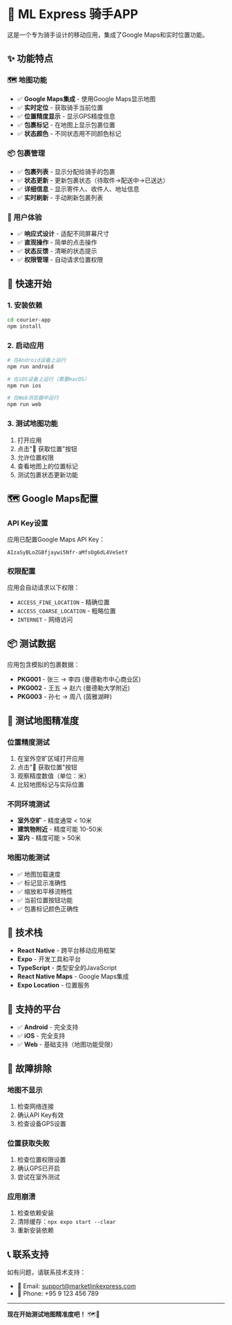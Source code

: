 # 🚴 ML Express 骑手APP

这是一个专为骑手设计的移动应用，集成了Google Maps和实时位置功能。

## ✨ 功能特点

### 🗺️ 地图功能
- ✅ **Google Maps集成** - 使用Google Maps显示地图
- ✅ **实时定位** - 获取骑手当前位置
- ✅ **位置精度显示** - 显示GPS精度信息
- ✅ **包裹标记** - 在地图上显示包裹位置
- ✅ **状态颜色** - 不同状态用不同颜色标记

### 📦 包裹管理
- ✅ **包裹列表** - 显示分配给骑手的包裹
- ✅ **状态更新** - 更新包裹状态（待取件→配送中→已送达）
- ✅ **详细信息** - 显示寄件人、收件人、地址信息
- ✅ **实时刷新** - 手动刷新包裹列表

### 📱 用户体验
- ✅ **响应式设计** - 适配不同屏幕尺寸
- ✅ **直观操作** - 简单的点击操作
- ✅ **状态反馈** - 清晰的状态提示
- ✅ **权限管理** - 自动请求位置权限

## 🚀 快速开始

### 1. 安装依赖
```bash
cd courier-app
npm install
```

### 2. 启动应用
```bash
# 在Android设备上运行
npm run android

# 在iOS设备上运行（需要macOS）
npm run ios

# 在Web浏览器中运行
npm run web
```

### 3. 测试地图功能
1. 打开应用
2. 点击"📍 获取位置"按钮
3. 允许位置权限
4. 查看地图上的位置标记
5. 测试包裹状态更新功能

## 🗺️ Google Maps配置

### API Key设置
应用已配置Google Maps API Key：
```
AIzaSyBLoZGBfjaywi5Nfr-aMfsOg6dL4VeSetY
```

### 权限配置
应用会自动请求以下权限：
- `ACCESS_FINE_LOCATION` - 精确位置
- `ACCESS_COARSE_LOCATION` - 粗略位置
- `INTERNET` - 网络访问

## 📦 测试数据

应用包含模拟的包裹数据：
- **PKG001** - 张三 → 李四 (曼德勒市中心商业区)
- **PKG002** - 王五 → 赵六 (曼德勒大学附近)
- **PKG003** - 孙七 → 周八 (茵雅湖畔)

## 🎯 测试地图精准度

### 位置精度测试
1. 在室外空旷区域打开应用
2. 点击"📍 获取位置"按钮
3. 观察精度数值（单位：米）
4. 比较地图标记与实际位置

### 不同环境测试
- **室外空旷** - 精度通常 < 10米
- **建筑物附近** - 精度可能 10-50米
- **室内** - 精度可能 > 50米

### 地图功能测试
- ✅ 地图加载速度
- ✅ 标记显示准确性
- ✅ 缩放和平移流畅性
- ✅ 当前位置按钮功能
- ✅ 包裹标记颜色正确性

## 🔧 技术栈

- **React Native** - 跨平台移动应用框架
- **Expo** - 开发工具和平台
- **TypeScript** - 类型安全的JavaScript
- **React Native Maps** - Google Maps集成
- **Expo Location** - 位置服务

## 📱 支持的平台

- ✅ **Android** - 完全支持
- ✅ **iOS** - 完全支持
- ✅ **Web** - 基础支持（地图功能受限）

## 🐛 故障排除

### 地图不显示
1. 检查网络连接
2. 确认API Key有效
3. 检查设备GPS设置

### 位置获取失败
1. 检查位置权限设置
2. 确认GPS已开启
3. 尝试在室外测试

### 应用崩溃
1. 检查依赖安装
2. 清除缓存：`npx expo start --clear`
3. 重新安装依赖

## 📞 联系支持

如有问题，请联系技术支持：
- 📧 Email: support@marketlinkexpress.com
- 📱 Phone: +95 9 123 456 789

---

**现在开始测试地图精准度吧！** 🗺️📍
